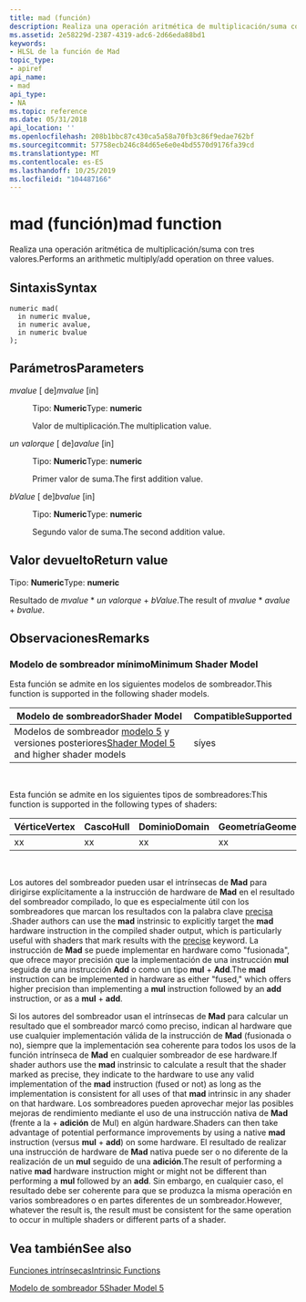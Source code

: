 ```yaml
---
title: mad (función)
description: Realiza una operación aritmética de multiplicación/suma con tres valores.
ms.assetid: 2e58229d-2387-4319-adc6-2d66eda88bd1
keywords:
- HLSL de la función de Mad
topic_type:
- apiref
api_name:
- mad
api_type:
- NA
ms.topic: reference
ms.date: 05/31/2018
api_location: ''
ms.openlocfilehash: 208b1bbc87c430ca5a58a70fb3c86f9edae762bf
ms.sourcegitcommit: 57758ecb246c84d65e6e0e4bd5570d9176fa39cd
ms.translationtype: MT
ms.contentlocale: es-ES
ms.lasthandoff: 10/25/2019
ms.locfileid: "104487166"
---
```

# <a name="mad-function"></a><span data-ttu-id="e122e-104">mad (función)</span><span class="sxs-lookup"><span data-stu-id="e122e-104">mad function</span></span>

<span data-ttu-id="e122e-105">Realiza una operación aritmética de multiplicación/suma con tres valores.</span><span class="sxs-lookup"><span data-stu-id="e122e-105">Performs an arithmetic multiply/add operation on three values.</span></span>

## <a name="syntax"></a><span data-ttu-id="e122e-106">Sintaxis</span><span class="sxs-lookup"><span data-stu-id="e122e-106">Syntax</span></span>

``` syntax
numeric mad(
  in numeric mvalue,
  in numeric avalue,
  in numeric bvalue
);
```

## <a name="parameters"></a><span data-ttu-id="e122e-107">Parámetros</span><span class="sxs-lookup"><span data-stu-id="e122e-107">Parameters</span></span>

<dl> <dt>

<span data-ttu-id="e122e-108">*mvalue* \[ de\]</span><span class="sxs-lookup"><span data-stu-id="e122e-108">*mvalue* \[in\]</span></span>
</dt> <dd>

<span data-ttu-id="e122e-109">Tipo: **Numeric**</span><span class="sxs-lookup"><span data-stu-id="e122e-109">Type: **numeric**</span></span>

<span data-ttu-id="e122e-110">Valor de multiplicación.</span><span class="sxs-lookup"><span data-stu-id="e122e-110">The multiplication value.</span></span>

</dd> <dt>

<span data-ttu-id="e122e-111">*un valorque* \[ de\]</span><span class="sxs-lookup"><span data-stu-id="e122e-111">*avalue* \[in\]</span></span>
</dt> <dd>

<span data-ttu-id="e122e-112">Tipo: **Numeric**</span><span class="sxs-lookup"><span data-stu-id="e122e-112">Type: **numeric**</span></span>

<span data-ttu-id="e122e-113">Primer valor de suma.</span><span class="sxs-lookup"><span data-stu-id="e122e-113">The first addition value.</span></span>

</dd> <dt>

<span data-ttu-id="e122e-114">*bValue* \[ de\]</span><span class="sxs-lookup"><span data-stu-id="e122e-114">*bvalue* \[in\]</span></span>
</dt> <dd>

<span data-ttu-id="e122e-115">Tipo: **Numeric**</span><span class="sxs-lookup"><span data-stu-id="e122e-115">Type: **numeric**</span></span>

<span data-ttu-id="e122e-116">Segundo valor de suma.</span><span class="sxs-lookup"><span data-stu-id="e122e-116">The second addition value.</span></span>

</dd> </dl>

## <a name="return-value"></a><span data-ttu-id="e122e-117">Valor devuelto</span><span class="sxs-lookup"><span data-stu-id="e122e-117">Return value</span></span>

<span data-ttu-id="e122e-118">Tipo: **Numeric**</span><span class="sxs-lookup"><span data-stu-id="e122e-118">Type: **numeric**</span></span>

<span data-ttu-id="e122e-119">Resultado de *mvalue* \* *un valorque*  +  *bValue*.</span><span class="sxs-lookup"><span data-stu-id="e122e-119">The result of *mvalue* \* *avalue* + *bvalue*.</span></span>

## <a name="remarks"></a><span data-ttu-id="e122e-120">Observaciones</span><span class="sxs-lookup"><span data-stu-id="e122e-120">Remarks</span></span>

### <a name="minimum-shader-model"></a><span data-ttu-id="e122e-121">Modelo de sombreador mínimo</span><span class="sxs-lookup"><span data-stu-id="e122e-121">Minimum Shader Model</span></span>

<span data-ttu-id="e122e-122">Esta función se admite en los siguientes modelos de sombreador.</span><span class="sxs-lookup"><span data-stu-id="e122e-122">This function is supported in the following shader models.</span></span>



| <span data-ttu-id="e122e-123">Modelo de sombreador</span><span class="sxs-lookup"><span data-stu-id="e122e-123">Shader Model</span></span>                                                                | <span data-ttu-id="e122e-124">Compatible</span><span class="sxs-lookup"><span data-stu-id="e122e-124">Supported</span></span> |
|-----------------------------------------------------------------------------|-----------|
| <span data-ttu-id="e122e-125">Modelos de sombreador [modelo 5](d3d11-graphics-reference-sm5.md) y versiones posteriores</span><span class="sxs-lookup"><span data-stu-id="e122e-125">[Shader Model 5](d3d11-graphics-reference-sm5.md) and higher shader models</span></span> | <span data-ttu-id="e122e-126">sí</span><span class="sxs-lookup"><span data-stu-id="e122e-126">yes</span></span>       |



 

<span data-ttu-id="e122e-127">Esta función se admite en los siguientes tipos de sombreadores:</span><span class="sxs-lookup"><span data-stu-id="e122e-127">This function is supported in the following types of shaders:</span></span>



| <span data-ttu-id="e122e-128">Vértice</span><span class="sxs-lookup"><span data-stu-id="e122e-128">Vertex</span></span> | <span data-ttu-id="e122e-129">Casco</span><span class="sxs-lookup"><span data-stu-id="e122e-129">Hull</span></span> | <span data-ttu-id="e122e-130">Dominio</span><span class="sxs-lookup"><span data-stu-id="e122e-130">Domain</span></span> | <span data-ttu-id="e122e-131">Geometría</span><span class="sxs-lookup"><span data-stu-id="e122e-131">Geometry</span></span> | <span data-ttu-id="e122e-132">Píxel</span><span class="sxs-lookup"><span data-stu-id="e122e-132">Pixel</span></span> | <span data-ttu-id="e122e-133">Compute</span><span class="sxs-lookup"><span data-stu-id="e122e-133">Compute</span></span> |
|--------|------|--------|----------|-------|---------|
| <span data-ttu-id="e122e-134">x</span><span class="sxs-lookup"><span data-stu-id="e122e-134">x</span></span>      | <span data-ttu-id="e122e-135">x</span><span class="sxs-lookup"><span data-stu-id="e122e-135">x</span></span>    | <span data-ttu-id="e122e-136">x</span><span class="sxs-lookup"><span data-stu-id="e122e-136">x</span></span>      | <span data-ttu-id="e122e-137">x</span><span class="sxs-lookup"><span data-stu-id="e122e-137">x</span></span>        | <span data-ttu-id="e122e-138">x</span><span class="sxs-lookup"><span data-stu-id="e122e-138">x</span></span>     | <span data-ttu-id="e122e-139">x</span><span class="sxs-lookup"><span data-stu-id="e122e-139">x</span></span>       |



 

<span data-ttu-id="e122e-140">Los autores del sombreador pueden usar el intrínsecas de **Mad** para dirigirse explícitamente a la instrucción de hardware de **Mad** en el resultado del sombreador compilado, lo que es especialmente útil con los sombreadores que marcan los resultados con la palabra clave [precisa](dx-graphics-hlsl-appendix-keywords.md) .</span><span class="sxs-lookup"><span data-stu-id="e122e-140">Shader authors can use the **mad** instrinsic to explicitly target the **mad** hardware instruction in the compiled shader output, which is particularly useful with shaders that mark results with the [precise](dx-graphics-hlsl-appendix-keywords.md) keyword.</span></span> <span data-ttu-id="e122e-141">La instrucción de **Mad** se puede implementar en hardware como "fusionada", que ofrece mayor precisión que la implementación de una instrucción **mul** seguida de una instrucción **Add** o como un tipo **mul**  +  **Add**.</span><span class="sxs-lookup"><span data-stu-id="e122e-141">The **mad** instruction can be implemented in hardware as either "fused," which offers higher precision than implementing a **mul** instruction followed by an **add** instruction, or as a **mul** + **add**.</span></span>

<span data-ttu-id="e122e-142">Si los autores del sombreador usan el intrínsecas de **Mad** para calcular un resultado que el sombreador marcó como preciso, indican al hardware que use cualquier implementación válida de la instrucción de **Mad** (fusionada o no), siempre que la implementación sea coherente para todos los usos de la función intrínseca de **Mad** en cualquier sombreador de ese hardware.</span><span class="sxs-lookup"><span data-stu-id="e122e-142">If shader authors use the **mad** instrinsic to calculate a result that the shader marked as precise, they indicate to the hardware to use any valid implementation of the **mad** instruction (fused or not) as long as the implementation is consistent for all uses of that **mad** intrinsic in any shader on that hardware.</span></span> <span data-ttu-id="e122e-143">Los sombreadores pueden aprovechar mejor las posibles mejoras de rendimiento mediante el uso de una instrucción nativa de **Mad** (frente a la   +  **adición** de Mul) en algún hardware.</span><span class="sxs-lookup"><span data-stu-id="e122e-143">Shaders can then take advantage of potential performance improvements by using a native **mad** instruction (versus **mul** + **add**) on some hardware.</span></span> <span data-ttu-id="e122e-144">El resultado de realizar una instrucción de hardware de **Mad** nativa puede ser o no diferente de la realización de un **mul** seguido de una **adición**.</span><span class="sxs-lookup"><span data-stu-id="e122e-144">The result of performing a native **mad** hardware instruction might or might not be different than performing a **mul** followed by an **add**.</span></span> <span data-ttu-id="e122e-145">Sin embargo, en cualquier caso, el resultado debe ser coherente para que se produzca la misma operación en varios sombreadores o en partes diferentes de un sombreador.</span><span class="sxs-lookup"><span data-stu-id="e122e-145">However, whatever the result is, the result must be consistent for the same operation to occur in multiple shaders or different parts of a shader.</span></span>

## <a name="see-also"></a><span data-ttu-id="e122e-146">Vea también</span><span class="sxs-lookup"><span data-stu-id="e122e-146">See also</span></span>

<dl> <dt>

[<span data-ttu-id="e122e-147">Funciones intrínsecas</span><span class="sxs-lookup"><span data-stu-id="e122e-147">Intrinsic Functions</span></span>](dx-graphics-hlsl-intrinsic-functions.md)
</dt> <dt>

[<span data-ttu-id="e122e-148">Modelo de sombreador 5</span><span class="sxs-lookup"><span data-stu-id="e122e-148">Shader Model 5</span></span>](d3d11-graphics-reference-sm5.md)
</dt> </dl>

 

 




